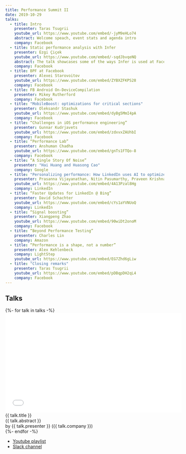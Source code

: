 ```yaml
---
title: Performance Summit II
date: 2019-10-29
talks:
  - title: Intro
    presenter: Taras Tsugrii
    youtube_url: https://www.youtube.com/embed/-jyM9eHLo74
    abstract: Welcome speach, event stats and agenda intro
    company: Facebook
  - title: Static performance analysis with Infer
    presenter: Ezgi Çiçek
    youtube_url: https://www.youtube.com/embed/-sqdJbvqeNQ
    abstract: The talk showcases some of the ways Infer is used at Facebook to flag performance regressions
    company: Facebook
  - title: BPF at Facebook
    presenter: Alexei Starovoitov
    youtube_url: https://www.youtube.com/embed/ZYBXZFKPS28
    company: Facebook
  - title: FB Android On-DeviceCompilation
    presenter: Mikey Rutherford
    company: Facebook
  - title: "MobileBoost: optimizations for critical sections"
    presenter: Oleksandr Stashuk
    youtube_url: https://www.youtube.com/embed/dyBg5MmI4pA
    company: Facebook
  - title: “Challenges in iOS performance engineering”
    presenter: Gunnar Kudrjavets
    youtube_url: https://www.youtube.com/embed/zdxvxZAUhbI
    company: Facebook
  - title: “Performance Lab”
    presenter: Anshuman Chadha
    youtube_url: https://www.youtube.com/embed/gnTs1FTQo-8
    company: Facebook
  - title: “A Single Story Of Noise”
    presenter: "Hai Huang and Huasong Cao"
    company: Google
  - title: "Personalizing performance: How LinkedIn uses AI to optimize performance for every member"
    presenter: Prasanna Vijayanathan, Nitin Pasumarthy, Praveen Krishna
    youtube_url: https://www.youtube.com/embed/4A13Pzal8Hg
    company: LinkedIn
  - title: “Faster Updates for LinkedIn @ Bing”
    presenter: David Schachter
    youtube_url: https://www.youtube.com/embed/cYs1aYVNUoQ
    company: LinkedIn
  - title: “Signal boosting”
    presenter: Xiangpeng Zhao
    youtube_url: https://www.youtube.com/embed/90wiDt2onoM
    company: Facebook
  - title: “Beyond Performance Testing”
    presenter: Charles Lin
    company: Amazon
  - title: “Performance is a shape, not a number”
    presenter: Alex Kehlenbeck
    company: LightStep
    youtube_url: https://www.youtube.com/embed/EG7Zhd6gLiw
  - title: "Closing remarks"
    presenter: Taras Tsugrii
    youtube_url: https://www.youtube.com/embed/pDBqpDH2qL4
    company: Facebook
---
```


## Talks

<div class="row row-cols-1 row-cols-sm-2 row-cols-md-4 mb-4">
{%- for talk in talks -%}
  <div class="card">
    <div class="embed-responsive embed-responsive-16by9">
        <iframe
            class="embed-responsive-item"
            width="560"
            height="315"
            src="{{ talk.youtube_url | url }}"
            frameborder="0"
            allow="accelerometer; autoplay; encrypted-media; gyroscope; picture-in-picture"
            allowfullscreen>
        </iframe>
    </div>
    <div class="card-header">{{ talk.title }}</div>
    <div class="card-body">
        <div class="card-text">{{ talk.abstract }}</div>
    </div>
    <div class="card-footer">by {{ talk.presenter }} ({{ talk.company }})</div>
  </div>
{%- endfor -%}
</div>

- [Youtube playlist](https://www.youtube.com/playlist?list=PLkBzZYJWYzWsbI6sQnqKYF_YEupsdnxIi)
- [Slack channel](https://performancesummithq.slack.com/archives/C014S1L1GL9)
